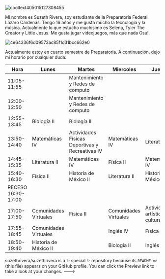   ![cooltext405015127308455](https://user-images.githubusercontent.com/99761740/155261685-c1528f2b-6078-4185-8432-08c72df25462.gif)


Mi nombre es Suzeth Rivera, soy estudiante de la Preparatoria Federal Lázaro Cardenas. Tengo 16 años y me gusta mucho la tecnología y la música. 
Actualmente lo que estucho muchísimo es Selena, Tyler The Creator y Little Jesus. Me gusta jugar videojuegos, más que nada Osu!.

![4e64336f6d09573ac85f1d31bcc662e0](https://user-images.githubusercontent.com/99761740/155261749-eef2071b-3e09-4745-aab0-830332e504ca.jpg)


Actualmente estoy en cuarto semestre de Preparatoria. A continuación, dejo mi horario por cualquier duda: 

| Hora               | Lunes                   | Martes                                            | Miercoles             | Jueves                                 | Viernes                           |
|--------------------|-------------------------|---------------------------------------------------|-----------------------|----------------------------------------|-----------------------------------|
| 11:05-11:55        |                         | Mantenimiento y Redes de computo                  |                       |                                        | Mantenimiento y Redes de computo  |
| 12:00-12:50        |                         | Mantenimiento y Redes de computo                  |                       |                                        | Mantenimiento y Redes  de computo |
| 12:55-13:45        | Biología II             | Biología II                                       |                       |                                        | Matemáticas IV                    |
| 13:50-14:40        | Matemáticas IV          | Actividades Físicas  Deportivas y Recreativas  IV | Matemáticas IV        | Literatura II                          | Biología II                       |
| 14:45-15:35        | Literatura II           | Matemáticas IV                                    | Física II             | Matemáticas IV                         | Física II                         |
| 15:40-16:30        | Física II               | Historia de México II                             | Literatura II         | Historia de México II                  | Inglés IV                         |
| RECESO 16:30-17:00 |                         |                                                   |                       |                                        |                                   |
| 17:00-17:50        | Comunidades  Virtuales  | Física II                                         | Comunidades Virtuales | Actividades artísticas y culturales IV |                                   |
| 17:55-18:45        | Comunidades  Virtuales  |                                                   | Inglés IV             | Física II                              |                                   |
| 18:50-19:40        | Historia  de  México II |                                                   | Biología II           | Inglés IV                              |                                   |

suzethrivera/suzethrivera is a ✨ special ✨ repository because its `README.md` (this file) appears on your GitHub profile.
You can click the Preview link to take a look at your changes.
--->
